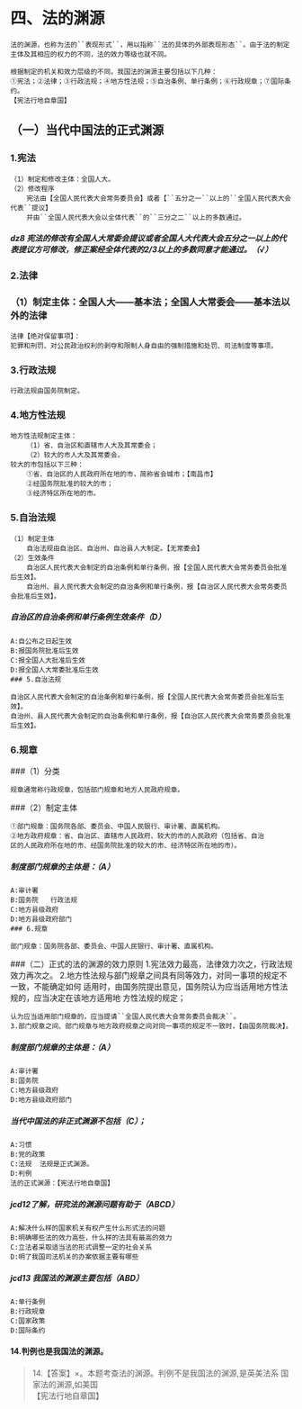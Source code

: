 # 四、法的渊源

    法的渊源，也称为法的``表现形式``，用以指称``法的具体的外部表现形态``。由于法的制定主体及其相应的权力的不同，法的效力等级也就不同。

    根据制定的机关和效力层级的不同，我国法的渊源主要包括以下几种：
    ①宪法；②法律；③行政法规；④地方性法规；⑤自治条例、单行条例；⑥行政规章；⑦国际条约。
    【宪法行地自章国】

## （一）当代中国法的正式渊源

### 1.宪法
    （1）制定和修改主体：全国人大。
    （2）修改程序
        宪法由【全国人民代表大会常务委员会】或者【``五分之一``以上的``全国人民代表大会代表``提议】
        并由``全国人民代表大会以全体代表``的``三分之二``以上的多数通过。
        
##### dz8 宪法的修改有全国人大常委会提议或者全国人大代表大会五分之一以上的代表提议方可修改，修正案经全体代表的2/3以上的多数同意才能通过。（√）        
        
### 2.法律
### （1）制定主体：全国人大——基本法；全国人大常委会——基本法以外的法律

    法律【绝对保留事项】：
    犯罪和刑罚、对公民政治权利的剥夺和限制人身自由的强制措施和处罚、司法制度等事项。
    
### 3.行政法规
    行政法规由国务院制定。
    
### 4.地方性法规
    地方性法规制定主体：
        （1）省、自治区和直辖市人大及其常委会；
        （2）较大的市人大及其常委会。
    较大的市包括以下三种：
        ①省、自治区的人民政府所在地的市，简称省会城市；【南昌市】
        ②经国务院批准的较大的市；
        ③经济特区所在地的市。

### 5.自治法规
    （1）制定主体
        自治法规由自治区、自治州、自治县人大制定。【无常委会】
    （2）生效条件
        自治区人民代表大会制定的自治条例和单行条例，报【全国人民代表大会常务委员会批准后生效】。
        自治州、县人民代表大会制定的自治条例和单行条例，报【自治区人民代表大会常务委员会批准后生效】。


##### 自治区的自治条例和单行条例生效条件（D）
    A:自公布之日起生效
    B:报国务院批准后生效
    C:报全国人大批准后生效
    D:报全国人大常委批准后生效
    ### 5.自治法规

    自治区人民代表大会制定的自治条例和单行条例，报【全国人民代表大会常务委员会批准后生效】。
    自治州、县人民代表大会制定的自治条例和单行条例，报【自治区人民代表大会常务委员会批准后生效】。        

### 6.规章
###（1）分类

    规章通常称行政规章，包括部门规章和地方人民政府规章。
    
###（2）制定主体

    ①部门规章：国务院各部、委员会、中国人民银行、审计署、直属机构。
    ②地方政府规章：省、自治区、直辖市人民政府、较大的市的人民政府（包括省、自治
    区的人民政府所在地的市、经国务院批准的较大的市、经济特区所在地的市）。
    
##### 制度部门规章的主体是：（A）
    A:审计署
    B:国务院   行政法规
    C:地方县级政府
    D:地方县级政府部门
    ### 6.规章

    部门规章：国务院各部、委员会、中国人民银行、审计署、直属机构。    
    
###（二）正式的法的渊源的效力原则
    1.宪法效力最高，法律效力次之，行政法规效力再次之。
    2.地方性法规与部门规章之间具有同等效力，对同一事项的规定不一致，不能确定如何
    适用时，由国务院提出意见，国务院认为应当适用地方性法规的，应当决定在该地方适用地
    方性法规的规定；
    
    认为应当适用部门规章的，应当提请``全国人民代表大会常务委员会裁决``。
    3.部门规章之间、部门规章与地方政府规章之间对同一事项的规定不一致时，【由国务院裁决】。

##### 制度部门规章的主体是：（A）
    A:审计署
    B:国务院
    C:地方县级政府
    D:地方县级政府部门

##### 当代中国法的非正式渊源不包括（C）；
    A:习惯
    B:党的政策
    C:法规  法规是正式渊源。
    D:判例
    法的正式渊源：【宪法行地自章国】


    
##### jcd12了解，研究法的渊源问题有助于（ABCD）
    A:解决什么样的国家机关有权产生什么形式法的问题
    B:明确哪些法的效力高些，什么样的法具有最高的效力
    C:立法者采取适当法的形式调整一定的社会关系
    D:明了我国司法机关的办案依据主要有哪些
    
##### jcd13 我国法的渊源主要包括（ABD）
    A:单行条例
    B:行政规章
    C:国家政策
    D:国际条约

#### 14.判例也是我国法的渊源。
>   14.【答案】×。本题考查法的渊源。判例不是我国法的渊源,是英美法系
    国家法的渊源,如美国     
    【宪法行地自章国】         

    